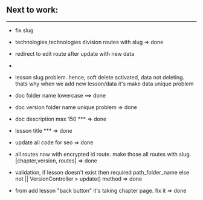 ## Next to work:

---

-   fix slug
-   technologies,technologies division routes with slug => done
-   redirect to edit route after update with new data
-
-   lesson slug problem. hence, soft delete activated, data not deleting. thats why when we add new lesson/data it's make data unique problem

-   doc folder name lowercase ==> done
-   doc version folder name unique problem => done
-   doc description max 150 \*\*\* => done
-   lesson title \*\*\* => done
-   update all code for seo => done
-   all routes now with encrypted id route. make those all routes with slug. [chapter,version, routes] => done
-   validation, if lesson doesn't exist then required path_folder_name else not || VersionController > update() method => done
-   from add lesson "back button" it's taking chapter page. fix it => done
